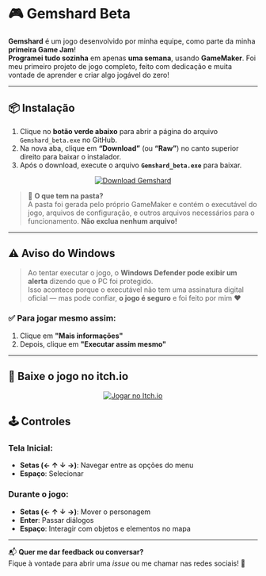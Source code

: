 # 🎮 Gemshard Beta

**Gemshard** é um jogo desenvolvido por minha equipe, como parte da minha **primeira Game Jam**!  
**Programei tudo sozinha** em apenas **uma semana**, usando **GameMaker**. Foi meu primeiro projeto de jogo completo, feito com dedicação e muita vontade de aprender e criar algo jogável do zero!

---

## 📦 Instalação

1. Clique no **botão verde abaixo** para abrir a página do arquivo `Gemshard_beta.exe` no GitHub.
2. Na nova aba, clique em **“Download”** (ou **“Raw”**) no canto superior direito para baixar o instalador.
3. Após o download, execute o arquivo **`Gemshard_beta.exe`** para baixar.

<div align="center">
  <a href="https://github.com/marialuizapf/portfolio-games/blob/main/Gemshard_GM/release/Gemshard_beta.exe">
    <img src="https://img.shields.io/badge/BAIXAR%20JOGO%20(GEMSHARD)-vermelho?style=for-the-badge&logo=windows&logoColor=white" alt="Download Gemshard">
  </a>
</div>

> 🧠 **O que tem na pasta?**  
> A pasta foi gerada pelo próprio GameMaker e contém o executável do jogo, arquivos de configuração, e outros arquivos necessários para o funcionamento. **Não exclua nenhum arquivo!**

---

## ⚠️ Aviso do Windows

> Ao tentar executar o jogo, o **Windows Defender pode exibir um alerta** dizendo que o PC foi protegido.  
> Isso acontece porque o executável não tem uma assinatura digital oficial — mas pode confiar, **o jogo é seguro** e foi feito por mim ❤️

### ✅ Para jogar mesmo assim:

1. Clique em **"Mais informações"**
2. Depois, clique em **"Executar assim mesmo"**

---

## 🔗 Baixe o jogo no itch.io

<div align="center">
  <a href="https://marialuiza-pin.itch.io/gemshard" target="_blank">
    <img src="https://img.shields.io/badge/JOGAR%20NO-itcho.io-red?style=for-the-badge&logo=itch-io&logoColor=white" alt="Jogar no Itch.io">
  </a>
</div>

## 🕹️ Controles

### Tela Inicial:
- **Setas (← ↑ ↓ →)**: Navegar entre as opções do menu
- **Espaço**: Selecionar

### Durante o jogo:
- **Setas (← ↑ ↓ →)**: Mover o personagem
- **Enter**: Passar diálogos
- **Espaço**: Interagir com objetos e elementos no mapa

---

📬 **Quer me dar feedback ou conversar?**  
Fique à vontade para abrir uma _issue_ ou me chamar nas redes sociais! 💬
